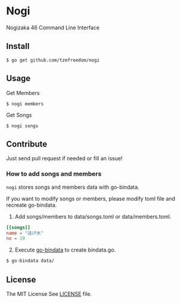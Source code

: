 # Nogi

Nogizaka 46 Command Line Interface

## Install

```
$ go get github.com/tzmfreedom/nogi
```

## Usage

Get Members
```
$ nogi members
```

Get Songs
```
$ nogi songs
```

## Contribute

Just send pull request if needed or fill an issue!

### How to add songs and members

`nogi` stores songs and members data with go-bindata.

If you want to modify songs or members, please modify toml file and recreate go-bindata.

1. Add songs/members to data/songs.toml or data/members.toml.
```toml
[[songs]]
name = "逃げ水"
no = 19
```

2. Execute [go-bindata](https://github.com/jteeuwen/go-bindata) to create bindata.go.
```bash
$ go-bindata data/
```

## License

The MIT License See [LICENSE](https://github.com/tzmfreedom/nogi/blob/master/LICENSE) file.
